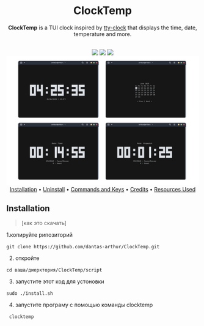 <div align="center">
 <h1>ClockTemp</h1>
 <p><b>ClockTemp</b> is a TUI clock inspired by <a href="https://github.com/xorg62/tty-clock">tty-clock</a> that displays the time, date, temperature and more.</p><br>
 <img src="https://img.shields.io/github/stars/arthur-dnts/ClockTemp?&style=for-the-badge&color=F2F4F8&labelColor=161616">
 <img src="https://img.shields.io/github/license/arthur-dnts/ClockTemp?&style=for-the-badge&color=F2F4F8&labelColor=161616">
 <img src="https://img.shields.io/github/last-commit/arthur-dnts/ClockTemp?&style=for-the-badge&color=F2F4F8&labelColor=161616">
 <img src="assets/Screenshot_1.png">
 <a href="#installation">Installation</a> • <a href="#remove-clocktemp">Uninstall</a> • <a href="#commands-and-interactive-keys-list">Commands and Keys</a> • <a href="#credits">Credits</a> • <a href="#resources-used">Resources Used</a>  
</div>

## Installation

> [как это скачать]

1.копируйте рипозиторий
 ```
 git clone https://github.com/dantas-arthur/ClockTemp.git
 ```

2. откройте
  ```
  cd ваша/диерктория/ClockTemp/script
  ```
3. запустите этот код для устоновки
 ```
 sudo ./install.sh
 ```
4.  запустите програму с помощью команды  clocktemp
```
 clocktemp
 ```

 
 ```
